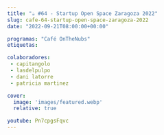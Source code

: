 ```yaml
---
title: "☕️ #64 - Startup Open Space Zaragoza 2022"
slug: cafe-64-startup-open-space-zaragoza-2022
date: "2022-09-21T08:00:00+00:00"

programas: "Café OnTheNubs"
etiquetas:

colaboradores:
 - capitangolo
 - lasdelpulpo
 - dani latorre
 - patricia martinez

cover:
  image: 'images/featured.webp'
  relative: true

youtube: Pn7cpgsFqvc
---
```

